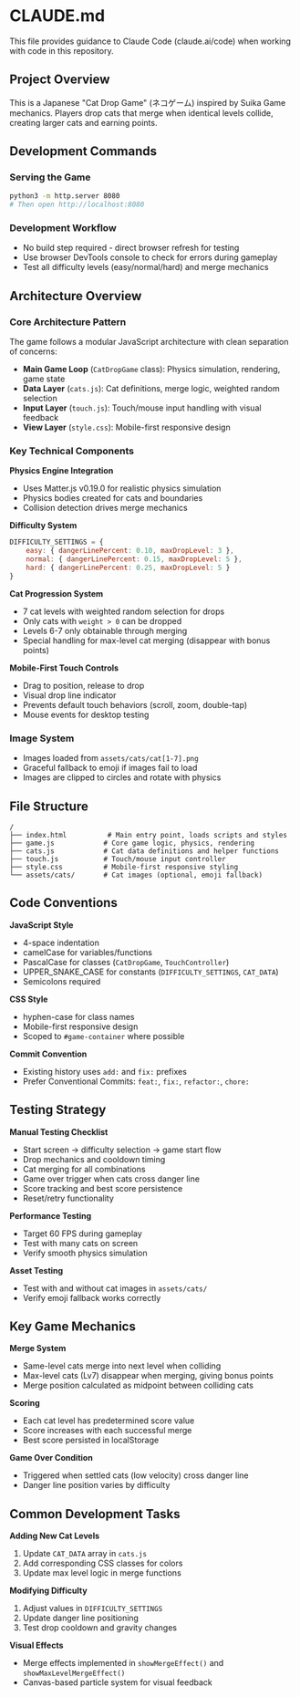 # CLAUDE.md

This file provides guidance to Claude Code (claude.ai/code) when working with code in this repository.

## Project Overview

This is a Japanese "Cat Drop Game" (ネコゲーム) inspired by Suika Game mechanics. Players drop cats that merge when identical levels collide, creating larger cats and earning points.

## Development Commands

### Serving the Game
```bash
python3 -m http.server 8080
# Then open http://localhost:8080
```

### Development Workflow
- No build step required - direct browser refresh for testing
- Use browser DevTools console to check for errors during gameplay
- Test all difficulty levels (easy/normal/hard) and merge mechanics

## Architecture Overview

### Core Architecture Pattern
The game follows a modular JavaScript architecture with clean separation of concerns:

- **Main Game Loop** (`CatDropGame` class): Physics simulation, rendering, game state
- **Data Layer** (`cats.js`): Cat definitions, merge logic, weighted random selection
- **Input Layer** (`touch.js`): Touch/mouse input handling with visual feedback
- **View Layer** (`style.css`): Mobile-first responsive design

### Key Technical Components

**Physics Engine Integration**
- Uses Matter.js v0.19.0 for realistic physics simulation
- Physics bodies created for cats and boundaries
- Collision detection drives merge mechanics

**Difficulty System**
```javascript
DIFFICULTY_SETTINGS = {
    easy: { dangerLinePercent: 0.10, maxDropLevel: 3 },
    normal: { dangerLinePercent: 0.15, maxDropLevel: 5 },
    hard: { dangerLinePercent: 0.25, maxDropLevel: 5 }
}
```

**Cat Progression System**
- 7 cat levels with weighted random selection for drops
- Only cats with `weight > 0` can be dropped
- Levels 6-7 only obtainable through merging
- Special handling for max-level cat merging (disappear with bonus points)

**Mobile-First Touch Controls**
- Drag to position, release to drop
- Visual drop line indicator
- Prevents default touch behaviors (scroll, zoom, double-tap)
- Mouse events for desktop testing

### Image System
- Images loaded from `assets/cats/cat[1-7].png`
- Graceful fallback to emoji if images fail to load
- Images are clipped to circles and rotate with physics

## File Structure

```
/
├── index.html          # Main entry point, loads scripts and styles
├── game.js            # Core game logic, physics, rendering
├── cats.js            # Cat data definitions and helper functions
├── touch.js           # Touch/mouse input controller
├── style.css          # Mobile-first responsive styling
└── assets/cats/       # Cat images (optional, emoji fallback)
```

## Code Conventions

**JavaScript Style**
- 4-space indentation
- camelCase for variables/functions
- PascalCase for classes (`CatDropGame`, `TouchController`)
- UPPER_SNAKE_CASE for constants (`DIFFICULTY_SETTINGS`, `CAT_DATA`)
- Semicolons required

**CSS Style**
- hyphen-case for class names
- Mobile-first responsive design
- Scoped to `#game-container` where possible

**Commit Convention**
- Existing history uses `add:` and `fix:` prefixes
- Prefer Conventional Commits: `feat:`, `fix:`, `refactor:`, `chore:`

## Testing Strategy

**Manual Testing Checklist**
- Start screen → difficulty selection → game start flow
- Drop mechanics and cooldown timing
- Cat merging for all combinations
- Game over trigger when cats cross danger line
- Score tracking and best score persistence
- Reset/retry functionality

**Performance Testing**
- Target 60 FPS during gameplay
- Test with many cats on screen
- Verify smooth physics simulation

**Asset Testing**
- Test with and without cat images in `assets/cats/`
- Verify emoji fallback works correctly

## Key Game Mechanics

**Merge System**
- Same-level cats merge into next level when colliding
- Max-level cats (Lv7) disappear when merging, giving bonus points
- Merge position calculated as midpoint between colliding cats

**Scoring**
- Each cat level has predetermined score value
- Score increases with each successful merge
- Best score persisted in localStorage

**Game Over Condition**
- Triggered when settled cats (low velocity) cross danger line
- Danger line position varies by difficulty

## Common Development Tasks

**Adding New Cat Levels**
1. Update `CAT_DATA` array in `cats.js`
2. Add corresponding CSS classes for colors
3. Update max level logic in merge functions

**Modifying Difficulty**
1. Adjust values in `DIFFICULTY_SETTINGS`
2. Update danger line positioning
3. Test drop cooldown and gravity changes

**Visual Effects**
- Merge effects implemented in `showMergeEffect()` and `showMaxLevelMergeEffect()`
- Canvas-based particle system for visual feedback